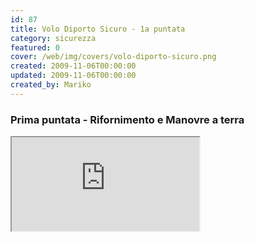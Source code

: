 ```yaml
---
id: 87
title: Volo Diporto Sicuro - 1a puntata
category: sicurezza
featured: 0
cover: /web/img/covers/volo-diporto-sicuro.png
created: 2009-11-06T00:00:00
updated: 2009-11-06T00:00:00
created_by: Mariko
---
```


### Prima puntata - Rifornimento e Manovre a terra

<iframe src="https://www.youtube.com/embed/lk6bVKR_JXE/?controls=1" allow="fullscreen"></iframe>
